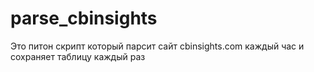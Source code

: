 # parse_cbinsights
Это питон скрипт который парсит сайт cbinsights.com каждый час и сохраняет таблицу каждый раз
